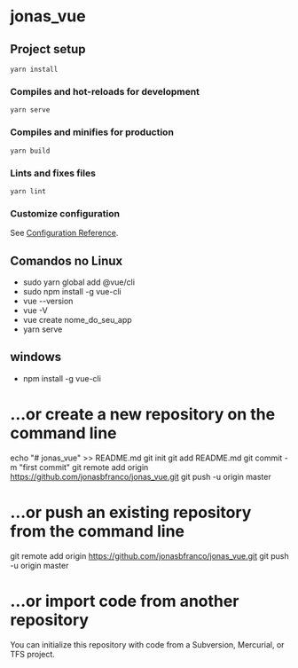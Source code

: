 # jonas_vue

## Project setup

```
yarn install
```

### Compiles and hot-reloads for development

```
yarn serve
```

### Compiles and minifies for production

```
yarn build
```

### Lints and fixes files

```
yarn lint
```

### Customize configuration

See [Configuration Reference](https://cli.vuejs.org/config/).

## Comandos no Linux

- sudo yarn global add @vue/cli
- sudo npm install -g vue-cli
- vue --version
- vue -V
- vue create nome_do_seu_app
- yarn serve

## windows

- npm install -g vue-cli

# …or create a new repository on the command line

echo "# jonas_vue" >> README.md
git init
git add README.md
git commit -m "first commit"
git remote add origin https://github.com/jonasbfranco/jonas_vue.git
git push -u origin master

# …or push an existing repository from the command line

git remote add origin https://github.com/jonasbfranco/jonas_vue.git
git push -u origin master

# …or import code from another repository

You can initialize this repository with code from a Subversion, Mercurial, or TFS project.
